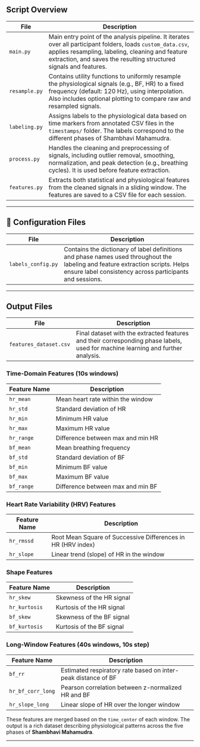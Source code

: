 ## Script Overview

| File               | Description |
|--------------------|-------------|
| `main.py`          | Main entry point of the analysis pipeline. It iterates over all participant folders, loads `custom_data.csv`, applies resampling, labeling, cleaning and feature extraction, and saves the resulting structured signals and features. |
| `resample.py`      | Contains utility functions to uniformly resample the physiological signals (e.g., BF, HR) to a fixed frequency (default: 120 Hz), using interpolation. Also includes optional plotting to compare raw and resampled signals. |
| `labeling.py`      | Assigns labels to the physiological data based on time markers from annotated CSV files in the `timestamps/` folder. The labels correspond to the different phases of Shambhavi Mahamudra. |
| `process.py`       | Handles the cleaning and preprocessing of signals, including outlier removal, smoothing, normalization, and peak detection (e.g., breathing cycles). It is used before feature extraction. |
| `features.py`      | Extracts both statistical and physiological features from the cleaned signals in a sliding window. The features are saved to a CSV file for each session. |

---

## 🔧 Configuration Files

| File               | Description |
|--------------------|-------------|
| `labels_config.py` | Contains the dictionary of label definitions and phase names used throughout the labeling and feature extraction scripts. Helps ensure label consistency across participants and sessions. |

---

## Output Files

| File               | Description |
|--------------------|-------------|
| `features_dataset.csv` | Final dataset with the extracted features and their corresponding phase labels, used for machine learning and further analysis. |

###  Time-Domain Features (10s windows)

| Feature Name     | Description |
|------------------|-------------|
| `hr_mean`        | Mean heart rate within the window |
| `hr_std`         | Standard deviation of HR |
| `hr_min`         | Minimum HR value |
| `hr_max`         | Maximum HR value |
| `hr_range`       | Difference between max and min HR |
| `bf_mean`        | Mean breathing frequency |
| `bf_std`         | Standard deviation of BF |
| `bf_min`         | Minimum BF value |
| `bf_max`         | Maximum BF value |
| `bf_range`       | Difference between max and min BF |

### Heart Rate Variability (HRV) Features

| Feature Name     | Description |
|------------------|-------------|
| `hr_rmssd`       | Root Mean Square of Successive Differences in HR (HRV index) |
| `hr_slope`       | Linear trend (slope) of HR in the window |

### Shape Features

| Feature Name     | Description |
|------------------|-------------|
| `hr_skew`        | Skewness of the HR signal |
| `hr_kurtosis`    | Kurtosis of the HR signal |
| `bf_skew`        | Skewness of the BF signal |
| `bf_kurtosis`    | Kurtosis of the BF signal |

### Long-Window Features (40s windows, 10s step)

| Feature Name         | Description |
|----------------------|-------------|
| `bf_rr`              | Estimated respiratory rate based on inter-peak distance of BF |
| `hr_bf_corr_long`    | Pearson correlation between z-normalized HR and BF |
| `hr_slope_long`      | Linear slope of HR over the longer window |

These features are merged based on the `time_center` of each window. The output is a rich dataset describing physiological patterns across the five phases of **Shambhavi Mahamudra**.

---

